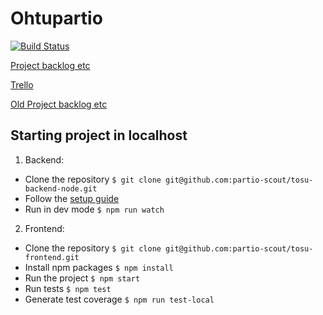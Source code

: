 # Ohtupartio
[![Build Status](https://travis-ci.org/partio-scout/tosu-frontend.svg?branch=master)](https://travis-ci.org/partio-scout/tosu-frontend)

[Project backlog etc](https://docs.google.com/spreadsheets/d/1s8WgWyk6s9hXbjHSsdBv8X7MHLPGrLpprMkqOl15yBo/)

[Trello](https://trello.com/b/87G4Y96t/tosu-app)

[Old Project backlog etc](https://docs.google.com/spreadsheets/d/1cA-ldx-M_ppxSicxjL06BmAjhoNi5I55M5BugoUBD98/edit?usp=drivesdk)

## Starting project in localhost

1. Backend: 
  * Clone the repository ```$ git clone git@github.com:partio-scout/tosu-backend-node.git```
  * Follow the [setup guide](https://github.com/partio-scout/tosu-backend-node#tosu-backend-node)
  * Run in dev mode ```$ npm run watch```

2. Frontend:
  * Clone the repository ```$ git clone git@github.com:partio-scout/tosu-frontend.git```
  * Install npm packages ```$ npm install```
  * Run the project ```$ npm start```
  * Run tests ```$ npm test```
  * Generate test coverage ```$ npm run test-local```
